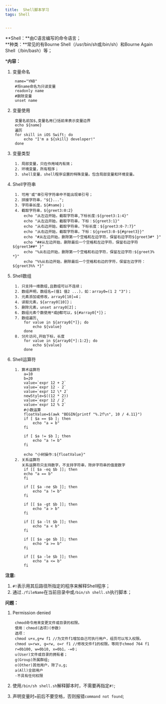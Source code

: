 ```yaml
---
title:  Shell脚本学习  
tags: Shell


---
```


**Shell：**由C语言编写的命令语言；  
**种类：**常见的有Bourne Shell（/usr/bin/sh或/bin/sh）和Bourne Again Shell（/bin/bash）等； 

***内容：**  
1. 变量命名

		name="YNB"
		#将name命名为只读变量
		readonly name
		#删除变量
		unset name

2. 变量使用
		
		变量名前加$,变量名用{}括前来表示变量边界
		echo ${name}
		遍历
		for skill in iOS Swift; do
			echo "I'm a ${skill} developer!"
		done

3. 变量类型

		1. 局部变量，只在作用域内有效；
		2. 环境变量，所有程序；
		3. shell变量，shell程序设置的特殊变量。包含局部变量和环境变量。

4. Shell字符串

		1. 可用'或"单引号字符串中不能出现单引号；
		2. 拼接字符串，"${}...";
		3. 字符串长度，${#name}；
		4. 截取字符串，${greet3:0:2}
			echo "从左边开始，截取字符串,下标长度:${greet3:1:4}"
			echo "从左边开始，截取字符串，下标：${greet3:1}"
			echo "从右边开始，截取字符串，下标长度：${greet3:0-7:7}"
			echo "从右边开始，截取字符串，下标：${greet3:0-${#greet3}}"
			echo "#从左边开始，删除第一个空格和左边字符，保留右边字符${greet3#* }"
			echo "##从左边开始，删除最后一个空格和左边字符，保留右边字符${greet3##* }"
			echo "%从右边开始，删除第一个空格和右边字符，保留左边字符:${greet3% *}"
			echo "%%从右边开始，删除最后一个空格和右边的字符，保留左边字符：${greet3%% *}"

5. Shell数组

		1. 只支持一维数组,且数组可以不连续；
		2. 数组声明，数组名=(值1 值2 ...)，如：array0=(1 2 "3")；
		3. 元素添加或修改，array0[10]=4；
		4. 读取元素，${array0[10]}；
		5. 删除元素，unset array0[2]；
		6. 数组元素个数使用*或@都可以，${#array0[*]}；
		7. 数组遍历, 
			for value in ${array0[*]}; do
				echo ${value}
			done
		8. 分片访问,开始下标，长度
			for value in ${array0[*]:1:2}; do
				echo ${value}
			done

6. Shell运算符

		1. 算术运算符
			a=10
			b=20
			value=`expr 12 + 2`
			value=`expr 12 - 2`
			value=`expr 12 \* 2`
			newStyle=$((12 * 2))
			value=`expr 12 / 2`
			value=`expr 12 % 2`
			#小数运算
			floatValue=$(awk "BEGIN{printf "%.2f\n", 10 / 4.11}")
			if [ $a == $b ]; then
				echo "a = b"
			fi

			if [ $a != $b ]; then
				echo "a != b"
			fi

			echo "小树操作:${floatValue}"
		2. 关系运算符
		   关系运算符只支持数字，不支持字符串，除非字符串的值是数字
			if [[ $a -eq $b ]]; then
			echo "a == b"
			fi

			if [[ $a -ne $b ]]; then
				echo "a != b"
			fi

			if [[ $a -gt $b ]]; then
				echo "a > b"
			fi

			if [[ $a -lt $b ]]; then
				echo "a < b"
			fi

			if [[ $a -ge $b ]]; then
				echo "a >= b"
			fi

			if [[ $a -le $b ]]; then
				echo "a <= b"
			fi




**注意:**  
1. `#!`表示用其后路径所指定的程序来解释Shell程序；
2. 通过`./fileName`在当前目录中或`/bin/sh shell.sh`执行脚本；


**问题：**  
1. Permission denied

		chmod命令用来变更文件或目录的权限。
		使用：chmod(选项)(参数)
		选项：
		chmod u+x,g+w f1 //为文件f1增加自己可执行用户，组员可以写入权限。
		chmod u=rwx, g=rw, o=r f1 //修改文件f1的权限。等同于chmod 764 f1
		r=0b100, w=0b10, x=0b1，-=0；
		u(User)文件或目录的拥有者；
		g(Group)所属群组;
		o(Other)其他用户，除了u,g;
		a(All)全部用户
		-不具有任何权限

2. 使用`/bin/sh shell.sh`解释脚本时，不需要再指定`#!`;
3. 声明变量时`=`前后不要空格，否则报错`command not found`;


